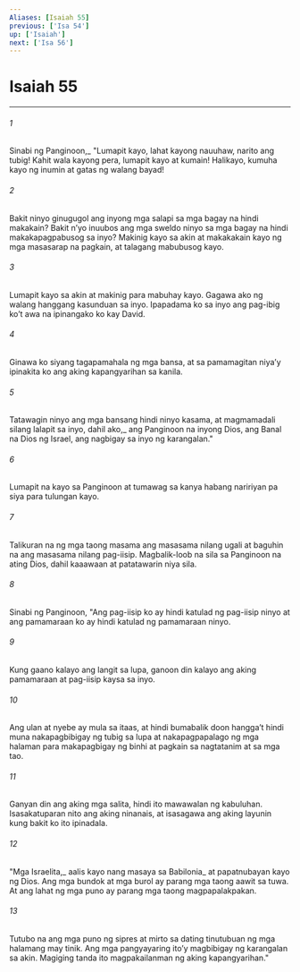 ```yaml
---
Aliases: [Isaiah 55]
previous: ['Isa 54']
up: ['Isaiah']
next: ['Isa 56']
---
```

# Isaiah 55

***






















###### 1 










Sinabi ng Panginoon,_ "Lumapit kayo, lahat kayong nauuhaw, narito ang tubig! Kahit wala kayong pera, lumapit kayo at kumain! Halikayo, kumuha kayo ng inumin at gatas ng walang bayad! 





















###### 2 










Bakit ninyo ginugugol ang inyong mga salapi sa mga bagay na hindi makakain? Bakit nʼyo inuubos ang mga sweldo ninyo sa mga bagay na hindi makakapagpabusog sa inyo? Makinig kayo sa akin at makakakain kayo ng mga masasarap na pagkain, at talagang mabubusog kayo. 





















###### 3 










Lumapit kayo sa akin at makinig para mabuhay kayo. Gagawa ako ng walang hanggang kasunduan sa inyo. Ipapadama ko sa inyo ang pag-ibig koʼt awa na ipinangako ko kay David. 





















###### 4 










Ginawa ko siyang tagapamahala ng mga bansa, at sa pamamagitan niyaʼy ipinakita ko ang aking kapangyarihan sa kanila. 





















###### 5 










Tatawagin ninyo ang mga bansang hindi ninyo kasama, at magmamadali silang lalapit sa inyo, dahil ako,_ ang Panginoon na inyong Dios, ang Banal na Dios ng Israel, ang nagbigay sa inyo ng karangalan." 





















###### 6 










Lumapit na kayo sa Panginoon at tumawag sa kanya habang naririyan pa siya para tulungan kayo. 





















###### 7 










Talikuran na ng mga taong masama ang masasama nilang ugali at baguhin na ang masasama nilang pag-iisip. Magbalik-loob na sila sa Panginoon na ating Dios, dahil kaaawaan at patatawarin niya sila. 





















###### 8 










Sinabi ng Panginoon, "Ang pag-iisip ko ay hindi katulad ng pag-iisip ninyo at ang pamamaraan ko ay hindi katulad ng pamamaraan ninyo. 





















###### 9 










Kung gaano kalayo ang langit sa lupa, ganoon din kalayo ang aking pamamaraan at pag-iisip kaysa sa inyo. 





















###### 10 










Ang ulan at nyebe ay mula sa itaas, at hindi bumabalik doon hanggaʼt hindi muna nakapagbibigay ng tubig sa lupa at nakapagpapalago ng mga halaman para makapagbigay ng binhi at pagkain sa nagtatanim at sa mga tao. 





















###### 11 










Ganyan din ang aking mga salita, hindi ito mawawalan ng kabuluhan. Isasakatuparan nito ang aking ninanais, at isasagawa ang aking layunin kung bakit ko ito ipinadala. 





















###### 12 










"Mga Israelita,_ aalis kayo nang masaya sa Babilonia_ at papatnubayan kayo ng Dios. Ang mga bundok at mga burol ay parang mga taong aawit sa tuwa. At ang lahat ng mga puno ay parang mga taong magpapalakpakan. 





















###### 13 










Tutubo na ang mga puno ng sipres at mirto sa dating tinutubuan ng mga halamang may tinik. Ang mga pangyayaring itoʼy magbibigay ng karangalan sa akin. Magiging tanda ito magpakailanman ng aking kapangyarihan."
